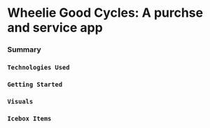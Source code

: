 # Wheelie Good Cycles: A purchse and service app



### Summary



### `Technologies Used`


### `Getting Started`



### `Visuals`



### `Icebox Items`

